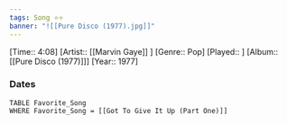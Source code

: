 ```yaml
---
tags: Song ⭐⭐ 
banner: "![[Pure Disco (1977).jpg]]"
---
```

[Time:: 4:08]
[Artist:: [[Marvin Gaye]] ]
[Genre:: Pop]
[Played:: ]
[Album:: [[Pure Disco (1977)]]]
[Year:: 1977]
### Dates
````dataview
TABLE Favorite_Song
WHERE Favorite_Song = [[Got To Give It Up (Part One)]]
````